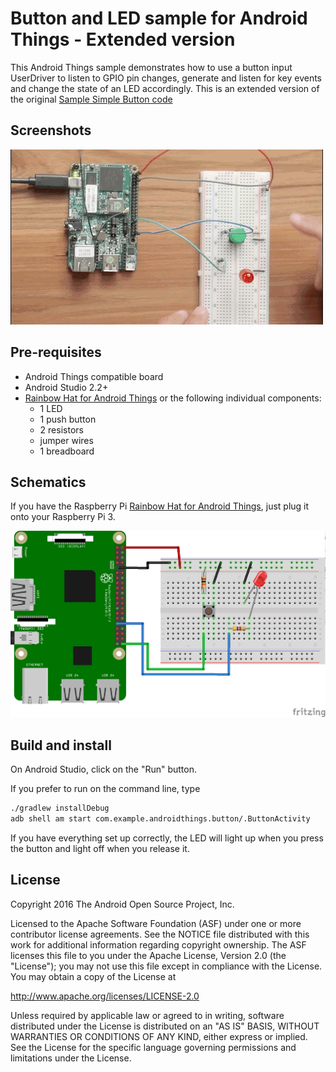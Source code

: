 # Button and LED sample for Android Things - Extended version

This Android Things sample demonstrates how to use a button input
UserDriver to listen to GPIO pin changes, generate and listen for key events
and change the state of an LED accordingly. This is an extended version of the 
original [Sample Simple Button code](https://github.com/androidthings/sample-button)

## Screenshots

![Demo](demo1.gif)

## Pre-requisites

- Android Things compatible board
- Android Studio 2.2+
- [Rainbow Hat for Android Things](https://shop.pimoroni.com/products/rainbow-hat-for-android-things) or the following individual components:
    - 1 LED
    - 1 push button
    - 2 resistors
    - jumper wires
    - 1 breadboard

## Schematics

If you have the Raspberry Pi [Rainbow Hat for Android Things](https://shop.pimoroni.com/products/rainbow-hat-for-android-things), just plug it onto your Raspberry Pi 3.

![Schematics for Raspberry Pi 3](rpi3_schematics.png)

## Build and install

On Android Studio, click on the "Run" button.

If you prefer to run on the command line, type

```bash
./gradlew installDebug
adb shell am start com.example.androidthings.button/.ButtonActivity
```

If you have everything set up correctly, the LED will light up when you press
the button and light off when you release it.

## License

Copyright 2016 The Android Open Source Project, Inc.

Licensed to the Apache Software Foundation (ASF) under one or more contributor
license agreements.  See the NOTICE file distributed with this work for
additional information regarding copyright ownership.  The ASF licenses this
file to you under the Apache License, Version 2.0 (the "License"); you may not
use this file except in compliance with the License.  You may obtain a copy of
the License at

  http://www.apache.org/licenses/LICENSE-2.0

Unless required by applicable law or agreed to in writing, software
distributed under the License is distributed on an "AS IS" BASIS, WITHOUT
WARRANTIES OR CONDITIONS OF ANY KIND, either express or implied.  See the
License for the specific language governing permissions and limitations under
the License.
